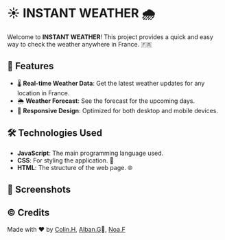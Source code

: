 # ☀️ INSTANT WEATHER 🌧️

Welcome to **INSTANT WEATHER**! This project provides a quick and easy way to check the weather anywhere in France. 🇫🇷

## 🚀 Features

- 🌡️ **Real-time Weather Data**: Get the latest weather updates for any location in France.
- 🌦️ **Weather Forecast**: See the forecast for the upcoming days.
- 📱 **Responsive Design**: Optimized for both desktop and mobile devices.

## 🛠️ Technologies Used

- **JavaScript**: The main programming language used. 
- **CSS**: For styling the application. 🎨
- **HTML**: The structure of the web page. 🌐

## 📸 Screenshots

## © Credits

Made with ❤️ by [Colin.H](https://github.com/Colin2005H), [Alban.G](https://github.com/poussone)🐥, [Noa.F](https://github.com/Nonosthecrack)
